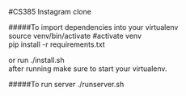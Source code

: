 #CS385 Instagram clone

#####To import dependencies into your virtualenv  
source venv/bin/activate  #activate venv  
pip install -r requirements.txt

or run ./install.sh  
after running make sure to start your virtualenv.

#####To run server
./runserver.sh